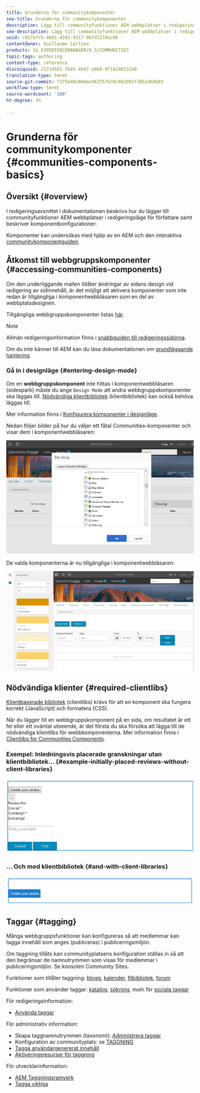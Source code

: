 ```yaml
---
title: Grunderna för communitykomponenter
seo-title: Grunderna för communitykomponenter
description: Lägg till communityfunktioner AEM webbplatser i redigeringsläge och konfigurera komponenter
seo-description: Lägg till communityfunktioner AEM webbplatser i redigeringsläge och konfigurera komponenter
uuid: c017a7c5-40d1-4592-9317-96fd727dac86
contentOwner: Guillaume Carlino
products: SG_EXPERIENCEMANAGER/6.5/COMMUNITIES
topic-tags: authoring
content-type: reference
discoiquuid: 21714581-7645-4b47-a9b0-9f1424013240
translation-type: tm+mt
source-git-commit: f375b40c084ee363757b78c602091f38524b8b03
workflow-type: tm+mt
source-wordcount: '380'
ht-degree: 1%

---
```



# Grunderna för communitykomponenter {#communities-components-basics}

## Översikt {#overview}

I redigeringsavsnittet i dokumentationen beskrivs hur du lägger till communityfunktioner AEM webbplatser i redigeringsläge för författare samt beskriver komponentkonfigurationer.

Komponenter kan undersökas med hjälp av en AEM och den interaktiva [communitykomponentguiden](components-guide.md).

## Åtkomst till webbgruppskomponenter {#accessing-communities-components}

Om den underliggande mallen tillåter ändringar av sidans design vid redigering av sidinnehåll, är det möjligt att aktivera komponenter som inte redan är tillgängliga i komponentwebbläsaren som en del av webbplatsdesignen.

Tillgängliga webbgruppskomponenter listas [här](author-communities.md#available-communities-components).

>[!NOTE]
>
>Allmän redigeringsinformation finns i [snabbguiden till redigeringssidorna](../../help/sites-authoring/qg-page-authoring.md).
>
>Om du inte känner till AEM kan du läsa dokumentationen om [grundläggande hantering](../../help/sites-authoring/basic-handling.md).

### Gå in i designläge {#entering-design-mode}

Om en **webbgruppskomponent** inte hittas i komponentwebbläsaren (sidespark) måste du ange `Design Mode` att andra webbgruppskomponenter ska läggas till. [Nödvändiga klientbibliotek](#required-clientlibs) (klientbibliotek) kan också behöva läggas till.

Mer information finns i [Konfigurera komponenter i designläge](../../help/sites-authoring/default-components-designmode.md).

Nedan följer bilder på hur du väljer ett fåtal Communities-komponenter och visar dem i komponentwebbläsaren:

![komponentdesign](assets/component-design.png)

De valda komponenterna är nu tillgängliga i komponentwebbläsaren:

![component-design1](assets/component-design1.png)

## Nödvändiga klienter {#required-clientlibs}

[Klientbaserade bibliotek](../../help/sites-developing/clientlibs.md) (clientlibs) krävs för att en komponent ska fungera korrekt (JavaScript) och formatera (CSS).

När du lägger till en webbgruppskomponent på en sida, om resultatet är ett fel eller ett oväntat utseende, är det första du ska försöka att lägga till de nödvändiga klientlibs för webbkomponenterna. Mer information finns i [Clientlibs for Communities Components](clientlibs.md).

### Exempel: Inledningsvis placerade granskningar utan klientbibliotek... {#example-initially-placed-reviews-without-client-libraries}

![clientlibs1](assets/clientlibs1.png)

### ... Och med klientbibliotek {#and-with-client-libraries}

![clientlibs2](assets/clientlibs2.png)

## Taggar {#tagging}

Många webbgruppsfunktioner kan konfigureras så att medlemmar kan tagga innehåll som anges (publiceras) i publiceringsmiljön.

Om taggning tillåts kan communityplatsens konfiguration ställas in så att den begränsar de namnutrymmen som visas för medlemmar i publiceringsmiljön. Se konsolen [](sites-console.md#tagging)Community Sites.

Funktioner som tillåter taggning: [blogg](blog-feature.md), [kalender](calendar.md), [filbibliotek](file-library.md), [forum](forum.md)

Funktioner som använder taggar: [katalog](catalog.md), [sökning](search.md), moln för [sociala taggar](tagcloud.md)

För redigeringsinformation:

* [Använda taggar](../../help/sites-authoring/tags.md)

För administrativ information:

* Skapa taggnamnutrymmen (taxonomi): [Administrera taggar](../../help/sites-administering/tags.md)
* Konfiguration av communityplats: se [TAGGNING](sites-console.md#tagging)
* [Tagga användargenererat innehåll](../../help/sites-authoring/tags.md)
* [Aktiveringsresurser för taggning](tag-resources.md)

För utvecklarinformation:

* [AEM Taggningsramverk](../../help/sites-developing/framework.md)
* [Tagga viktiga](tag.md)

